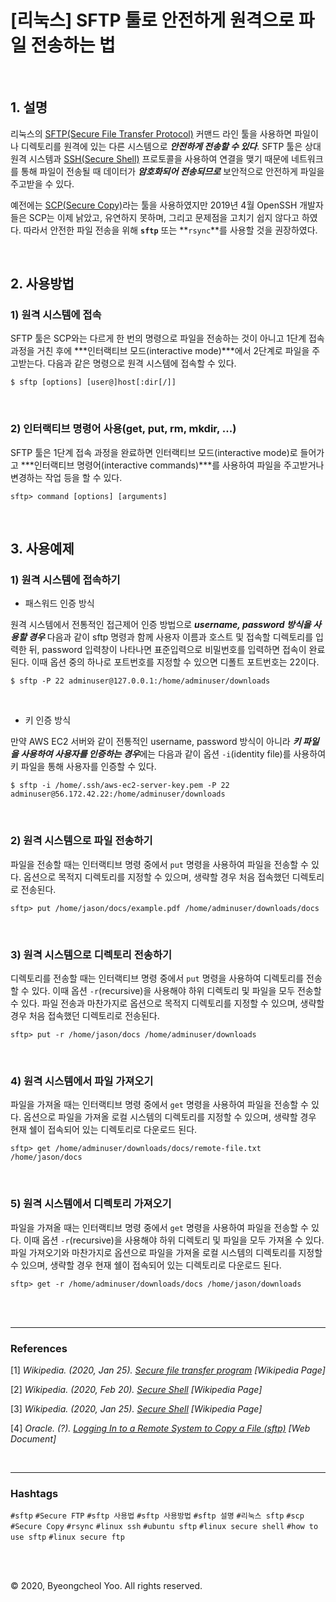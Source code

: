 # [리눅스] SFTP 툴로 안전하게 원격으로 파일 전송하는 법

<br/>

## 1. 설명

리눅스의 [SFTP(Secure File Transfer Protocol)][1] 커맨드 라인 툴을 사용하면 파일이나 디렉토리를 원격에 있는 다른 시스템으로 ***안전하게 전송할 수 있다***. SFTP 툴은 상대 원격 시스템과 [SSH(Secure Shell)][2] 프로토콜을 사용하여 연결을 맺기 때문에 네트워크를 통해 파일이 전송될 때 데이터가 ***암호화되어 전송되므로*** 보안적으로 안전하게 파일을 주고받을 수 있다.

예전에는 [SCP(Secure Copy)][3]라는 툴을 사용하였지만 2019년 4월 OpenSSH 개발자들은 SCP는 이제 낡았고, 유연하지 못하며, 그리고 문제점을 고치기 쉽지 않다고 하였다. 따라서 안전한 파일 전송을 위해 **`sftp`** 또는 **`rsync`**를 사용할 것을 권장하였다.

<br/>

## 2. 사용방법

### 1) 원격 시스템에 접속

SFTP 툴은 SCP와는 다르게 한 번의 명령으로 파일을 전송하는 것이 아니고 1단계 접속 과정을 거친 후에 ***인터랙티브 모드(interactive mode)***에서 2단계로 파일을 주고받는다. 다음과 같은 명령으로 원격 시스템에 접속할 수 있다.

```shell
$ sftp [options] [user@]host[:dir[/]]
```

<br/>

### 2) 인터랙티브 명령어 사용(get, put, rm, mkdir, ...)

SFTP 툴은 1단계 접속 과정을 완료하면 인터랙티브 모드(interactive mode)로 들어가고 ***인터랙티브 명령어(interactive commands)***를 사용하여 파일을 주고받거나 변경하는 작업 등을 할 수 있다.

```shell
sftp> command [options] [arguments]
```

<br/>

## 3. 사용예제

### 1) 원격 시스템에 접속하기

- 패스워드 인증 방식

원격 시스템에서 전통적인 접근제어 인증 방법으로 ***username, password 방식을 사용할 경우*** 다음과 같이 sftp 명령과 함께 사용자 이름과 호스트 및 접속할 디렉토리를 입력한 뒤, password 입력창이 나타나면 표준입력으로 비밀번호를 입력하면 접속이 완료된다. 이때 옵션 중의 하나로 포트번호를 지정할 수 있으면 디폴트 포트번호는 22이다.

```shell
$ sftp -P 22 adminuser@127.0.0.1:/home/adminuser/downloads
```

<br/>

- 키 인증 방식

만약 AWS EC2 서버와 같이 전통적인 username, password 방식이 아니라 ***키 파일을 사용하여 사용자를 인증하는 경우***에는 다음과 같이 옵션 `-i`(identity file)를 사용하여 키 파일을 통해 사용자를 인증할 수 있다.

```shell
$ sftp -i /home/.ssh/aws-ec2-server-key.pem -P 22 adminuser@56.172.42.22:/home/adminuser/downloads
```

<br/>

### 2) 원격 시스템으로 파일 전송하기

파일을 전송할 때는 인터랙티브 명령 중에서 `put` 명령을 사용하여 파일을 전송할 수 있다. 옵션으로 목적지 디렉토리를 지정할 수 있으며, 생략할 경우 처음 접속했던 디렉토리로 전송된다.

```shell
sftp> put /home/jason/docs/example.pdf /home/adminuser/downloads/docs
```

<br/>

### 3) 원격 시스템으로 디렉토리 전송하기

디렉토리를 전송할 때는 인터랙티브 명령 중에서 `put` 명령을 사용하여 디렉토리를 전송할 수 있다. 이때 옵션 `-r`(recursive)을 사용해야 하위 디렉토리 및 파일을 모두 전송할 수 있다. 파일 전송과 마찬가지로 옵션으로 목적지 디렉토리를 지정할 수 있으며, 생략할 경우 처음 접속했던 디렉토리로 전송된다.

```shell
sftp> put -r /home/jason/docs /home/adminuser/downloads
```

<br/>

### 4) 원격 시스템에서 파일 가져오기

파일을 가져올 때는 인터랙티브 명령 중에서 `get` 명령을 사용하여 파일을 전송할 수 있다. 옵션으로 파일을 가져올 로컬 시스템의 디렉토리를 지정할 수 있으며, 생략할 경우 현재 쉘이 접속되어 있는 디렉토리로 다운로드 된다.

```shell
sftp> get /home/adminuser/downloads/docs/remote-file.txt /home/jason/docs
```

<br/>

### 5) 원격 시스템에서 디렉토리 가져오기

파일을 가져올 때는 인터랙티브 명령 중에서 `get` 명령을 사용하여 파일을 전송할 수 있다. 이때 옵션 `-r`(recursive)을 사용해야 하위 디렉토리 및 파일을 모두 가져올 수 있다. 파일 가져오기와 마찬가지로 옵션으로 파일을 가져올 로컬 시스템의 디렉토리를 지정할 수 있으며, 생략할 경우 현재 쉘이 접속되어 있는 디렉토리로 다운로드 된다.

```shell
sftp> get -r /home/adminuser/downloads/docs /home/jason/downloads
```

<br/>

<br/>

---

### References

\[1\] *Wikipedia. (2020, Jan 25). [Secure file transfer program][1] [Wikipedia Page]*

[1]: https://en.wikipedia.org/wiki/Secure_file_transfer_program

\[2\] *Wikipedia. (2020, Feb 20). [Secure Shell][2] [Wikipedia Page]*

[2]: https://en.wikipedia.org/wiki/Secure_Shell

\[3\] *Wikipedia. (2020, Jan 25). [Secure Shell][3] [Wikipedia Page]*

[3]: https://en.wikipedia.org/wiki/Secure_copy

\[4\] *Oracle. (?). [Logging In to a Remote System to Copy a File (sftp)][4] [Web Document]*

[4]: https://docs.oracle.com/cd/E26502_01/html/E29001/remotehowtoaccess-14.html

<br/>

---

### Hashtags

`#sftp` `#Secure FTP` `#sftp 사용법` `#sftp 사용방법` `#sftp 설명` `#리눅스 sftp` `#scp` `#Secure Copy` `#rsync` `#linux ssh` `#ubuntu sftp` `#linux secure shell` `#how to use sftp` `#linux secure ftp`

<br/>

<br/>

© 2020, Byeongcheol Yoo. All rights reserved.




